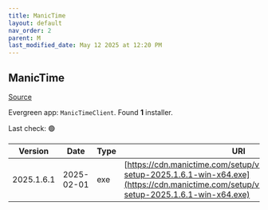 ```yaml
---
title: ManicTime
layout: default
nav_order: 2
parent: M
last_modified_date: May 12 2025 at 12:20 PM
---
```


## ManicTime

[Source](https://www.manictime.com/download/windows)

Evergreen app: `ManicTimeClient`. Found **1** installer.

Last check: 🟢

| Version    | Date       | Type | URI                                                                                                                                                                      |
| ---------- | ---------- | ---- | ------------------------------------------------------------------------------------------------------------------------------------------------------------------------ |
| 2025.1.6.1 | 2025-02-01 | exe  | [https://cdn.manictime.com/setup/v2025_1_6_1/manictime-setup-2025.1.6.1-win-x64.exe](https://cdn.manictime.com/setup/v2025_1_6_1/manictime-setup-2025.1.6.1-win-x64.exe) |
